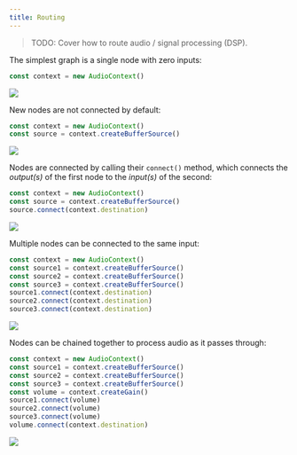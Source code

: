 ```yaml
---
title: Routing
---
```


> TODO: Cover how to route audio / signal processing (DSP).

The simplest graph is a single node with zero inputs:

```js
const context = new AudioContext()
```

![](/gen/img/routing/routing-a.svg)

New nodes are not connected by default:

```js
const context = new AudioContext()
const source = context.createBufferSource()
```

![](/gen/img/routing/routing-b.svg)

Nodes are connected by calling their `connect()` method, which connects the
_output(s)_ of the first node to the _input(s)_ of the second:

```js
const context = new AudioContext()
const source = context.createBufferSource()
source.connect(context.destination)
```

![](/gen/img/routing/routing-c.svg)

Multiple nodes can be connected to the same input:

```js
const context = new AudioContext()
const source1 = context.createBufferSource()
const source2 = context.createBufferSource()
const source3 = context.createBufferSource()
source1.connect(context.destination)
source2.connect(context.destination)
source3.connect(context.destination)
```

![](/gen/img/routing/routing-d.svg)

Nodes can be chained together to process audio as it passes through:

```js
const context = new AudioContext()
const source1 = context.createBufferSource()
const source2 = context.createBufferSource()
const source3 = context.createBufferSource()
const volume = context.createGain()
source1.connect(volume)
source2.connect(volume)
source3.connect(volume)
volume.connect(context.destination)
```

![](/gen/img/routing/routing-e.svg)
